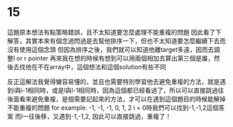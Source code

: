 # 15
這題原本想法有點策略錯誤，且不太知道要怎麼處理不能重複的問題
因此看了下解答，其實本來有個念過閃過是去幫他排序一下，但也不太知道要怎麼繼續下去而沒有使用這個念頭
但因為排序之後，我們就可以知道他離target多遠，因而去調整l or r pointer
再來我在想的時候有想到可以用兩個相加去算出第三個是誰，然後去找他在不在array中，這個想法和這個solution有些不同

反正這解法我覺得蠻容易懂的，並且也需要特別學習他去避免重複的方法，就是遇到i與i-1相同時，或是l與l-1相同時，因為這個都已經看過了，所以可以直接跳過往後面看來避免重複，是個需要記起來的方法，才可以在遇到這個題目的時候能解掉不能重複的問題
for example:
-1, -1, -1, 0, 1, 2
i = 0時我們可以找到-1,-1,2這個答案
而l一往後移，又遇到-1,-1,2, 因此可以直接跳過，重複了！